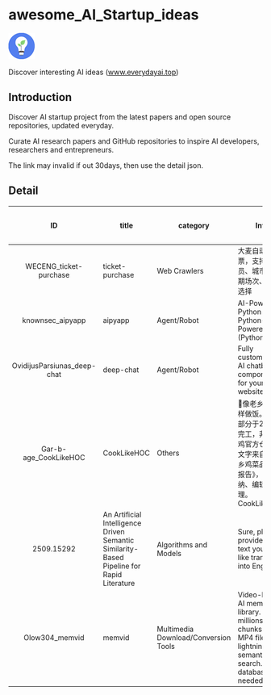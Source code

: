 # awesome_AI_Startup_ideas

![ai](./logo.png)

Discover interesting AI ideas (www.everydayai.top)

## Introduction

Discover AI startup project from the latest papers and open source repositories, updated everyday.

Curate AI research papers and GitHub repositories to inspire AI developers, researchers and entrepreneurs.

The link may invalid if out 30days, then use the detail json.


## Detail

| ID   | title              | category  | Info                           | Url(Only latest 30days valid)  | Detail json URL                |
|:----:|--------------------|-----------|--------------------------------|--------------------------------|--------------------------------|
| WECENG_ticket-purchase | ticket-purchase | Web Crawlers | 大麦自动抢票，支持人员、城市、日期场次、价格选择 | [site link](https://everydayai.top/gdetail.html?id=/WECENG/ticket-purchase) |[Detail JSON](data/WECENG_ticket-purchase.json) |
| knownsec_aipyapp | aipyapp | Agent/Robot | AI-Powered Python & Python-Powered AI (Python-Use) | [site link](https://everydayai.top/gdetail.html?id=/knownsec/aipyapp) |[Detail JSON](data/knownsec_aipyapp.json) |
| OvidijusParsiunas_deep-chat | deep-chat | Agent/Robot | Fully customizable AI chatbot component for your website | [site link](https://everydayai.top/gdetail.html?id=/OvidijusParsiunas/deep-chat) |[Detail JSON](data/OvidijusParsiunas_deep-chat.json) |
| Gar-b-age_CookLikeHOC | CookLikeHOC | Others | 🥢像老乡鸡🐔那样做饭。主要部分于2024年完工，非老乡鸡官方仓库。文字来自《老乡鸡菜品溯源报告》，并做归纳、编辑与整理。CookLikeHOC. | [site link](https://everydayai.top/gdetail.html?id=/Gar-b-age/CookLikeHOC) |[Detail JSON](data/Gar-b-age_CookLikeHOC.json) |
| 2509.15292 | An Artificial Intelligence Driven Semantic Similarity-Based Pipeline for Rapid Literature | Algorithms and Models | Sure, please provide the text you would like translated into English. | [site link](https://everydayai.top/adetail.html?id=2509.15292) |[Detail JSON](data/2509.15292.json) |
| Olow304_memvid | memvid | Multimedia Download/Conversion Tools | Video-based AI memory library. Store millions of text chunks in MP4 files with lightning-fast semantic search. No database needed. | [site link](https://everydayai.top/gdetail.html?id=/Olow304/memvid) |[Detail JSON](data/Olow304_memvid.json) |

